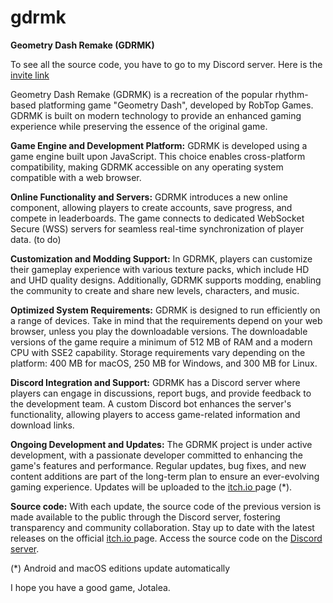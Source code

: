 # gdrmk

**Geometry Dash Remake (GDRMK)**

To see all the source code, you have to go to my Discord server. Here is the <a href="https://dsc.gg/Jotalea">invite link</a>

Geometry Dash Remake (GDRMK) is a recreation of the popular rhythm-based platforming game "Geometry Dash", developed by RobTop Games. GDRMK is built on modern technology to provide an enhanced gaming experience while preserving the essence of the original game.

**Game Engine and Development Platform:**
GDRMK is developed using a game engine built upon JavaScript. This choice enables cross-platform compatibility, making GDRMK accessible on any operating system compatible with a web browser.

**Online Functionality and Servers:**
GDRMK introduces a new online component, allowing players to create accounts, save progress, and compete in leaderboards. The game connects to dedicated WebSocket Secure (WSS) servers for seamless real-time synchronization of player data. (to do)

**Customization and Modding Support:**
In GDRMK, players can customize their gameplay experience with various texture packs, which include HD and UHD quality designs. Additionally, GDRMK supports modding, enabling the community to create and share new levels, characters, and music.

**Optimized System Requirements:**
GDRMK is designed to run efficiently on a range of devices. Take in mind that the requirements depend on your web browser, unless you play the downloadable versions. The downloadable versions of the game require a minimum of 512 MB of RAM and a modern CPU with SSE2 capability. Storage requirements vary depending on the platform: 400 MB for macOS, 250 MB for Windows, and 300 MB for Linux.

**Discord Integration and Support:**
GDRMK has a Discord server where players can engage in discussions, report bugs, and provide feedback to the development team. A custom Discord bot enhances the server's functionality, allowing players to access game-related information and download links.

**Ongoing Development and Updates:**
The GDRMK project is under active development, with a passionate developer committed to enhancing the game's features and performance. Regular updates, bug fixes, and new content additions are part of the long-term plan to ensure an ever-evolving gaming experience. Updates will be uploaded to the <a href="https://jotalea.itch.io/geometry-dash-rmk"> itch.io </a> page (*).

**Source code:**
With each update, the source code of the previous version is made available to the public through the Discord server, fostering transparency and community collaboration. Stay up to date with the latest releases on the official <a href="https://jotalea.itch.io/geometry-dash-rmk"> itch.io </a> page. Access the source code on the <a href="https://dsc.gg/Jotalea">Discord server</a>.

(*) Android and macOS editions update automatically

I hope you have a good game, Jotalea.
